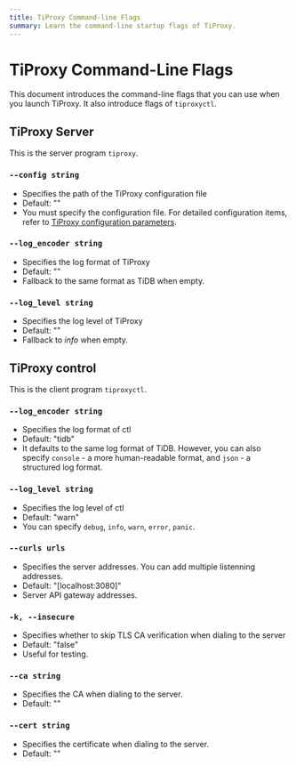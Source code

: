 ```yaml
---
title: TiProxy Command-line Flags
summary: Learn the command-line startup flags of TiProxy.
---
```


# TiProxy Command-Line Flags

This document introduces the command-line flags that you can use when you launch TiProxy. It also introduce flags of `tiproxyctl`.

## TiProxy Server

This is the server program `tiproxy`.

### `--config string`

+ Specifies the path of the TiProxy configuration file
+ Default: ""
+ You must specify the configuration file. For detailed configuration items, refer to [TiProxy configuration parameters](/tiproxy/tiproxy-configuration.md).

### `--log_encoder string`

+ Specifies the log format of TiProxy
+ Default: ""
+ Fallback to the same format as TiDB when empty.

### `--log_level string`

+ Specifies the log level of TiProxy
+ Default: ""
+ Fallback to *info* when empty.

## TiProxy control

This is the client program `tiproxyctl`.

### `--log_encoder string`

+ Specifies the log format of ctl
+ Default: "tidb"
+ It defaults to the same log format of TiDB. However, you can also specify `console` - a more human-readable format, and `json` - a structured log format.

### `--log_level string`

+ Specifies the log level of ctl
+ Default: "warn"
+ You can specify `debug`, `info`, `warn`, `error`, `panic`.

### `--curls urls`

+ Specifies the server addresses. You can add multiple listenning addresses.
+ Default: "[localhost:3080]"
+ Server API gateway addresses.

### `-k, --insecure`

+ Specifies whether to skip TLS CA verification when dialing to the server
+ Default: "false"
+ Useful for testing.

### `--ca string`

+ Specifies the CA when dialing to the server.
+ Default: ""

### `--cert string`

+ Specifies the certificate when dialing to the server.
+ Default: ""
